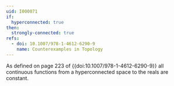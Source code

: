 ```yaml
---
uid: I000071
if:
  hyperconnected: true
then:
  strongly-connected: true
refs:
  - doi: 10.1007/978-1-4612-6290-9
    name: Counterexamples in Topology
---
```

As defined on page 223 of {{doi:10.1007/978-1-4612-6290-9}}
all continuous functions from a hyperconnected space to the
reals are constant.
